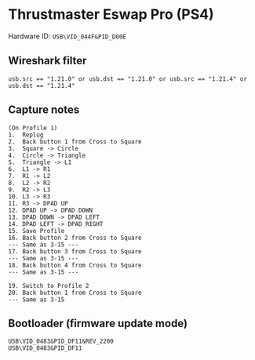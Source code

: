 # Thrustmaster Eswap Pro (PS4)

Hardware ID: `USB\VID_044F&PID_D00E`

## Wireshark filter

`usb.src == "1.21.0" or usb.dst == "1.21.0" or usb.src == "1.21.4" or usb.dst == "1.21.4"`

## Capture notes

```text
(On Profile 1)
1.  Replug
2.  Back button 1 from Cross to Square
3.  Square -> Circle
4.  Circle -> Triangle
5.  Triangle -> L1
6.  L1 -> R1
7.  R1 -> L2
8.  L2 -> R2
9.  R2 -> L3
10. L3 -> R3
11. R3 -> DPAD UP
12. DPAD UP -> DPAD DOWN
13. DPAD DOWN -> DPAD LEFT
14. DPAD LEFT -> DPAD RIGHT
15. Save Profile
16. Back button 2 from Cross to Square
--- Same as 3-15 ---
17. Back button 3 from Cross to Square
--- Same as 3-15 ---
18. Back button 4 from Cross to Square
--- Same as 3-15 ---

19. Switch to Profile 2
20. Back button 1 from Cross to Square
--- Same as 3-15
```

## Bootloader (firmware update mode)

```text
USB\VID_0483&PID_DF11&REV_2200
USB\VID_0483&PID_DF11
```
